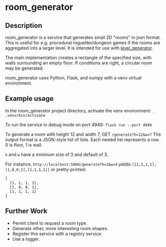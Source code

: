 # room_generator
## Description
room_generator is a service that generates small 2D "rooms" in json format.
This is useful for e.g. procedural roguelike/dungeon games if the rooms are aggregated into a larger level.
It is intended for use with [level_generator](https://github.com/ifIMust/level_generator).

The main implementation creates a rectangle of the specified size, with walls surrounding an empty floor.
If conditions are right, a circular room may be generated.

room_generator uses Python, Flask, and numpy with a venv virtual environment.

## Example usage
In the room_generator project directory, activate the venv environment:
`. .venv/bin/activate`

To run the service in debug mode on port 4949:
`flask run --port 4949`

To generate a room with height 12 and width 7, GET `/generate?h=12&w=7`
The output format is a JSON-style list of lists. Each nested list represents a row.
0 is floor, 1 is wall.

`h` and `w` have a minimum size of 3 and default of 3.

For instance, `http://localhost:5000/generate?h=3&w=4` yields `[[1,1,1,1],[1,0,0,1],[1,1,1,1]]` or pretty-printed:
```
[
  [1, 1, 1, 1],
  [1, 0, 0, 1],
  [1, 1, 1, 1]
]
```

## Further Work
- Permit client to request a room type.
- Generate other, more interesting room shapes.
- Register this service with a registry service.
- Use a logger.
